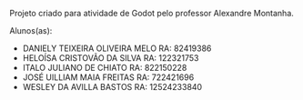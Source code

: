 Projeto criado para atividade de Godot pelo professor Alexandre Montanha.

Alunos(as): 

  * DANIELY TEIXEIRA OLIVEIRA MELO RA: 82419386
  * HELOÍSA CRISTOVÃO DA SILVA RA: 122321753
  * ITALO JULIANO DE CHIATO RA: 822150228
  * JOSÉ UILLIAM MAIA FREITAS RA: 722421696
  * WESLEY DA AVILLA BASTOS RA: 12524233840
